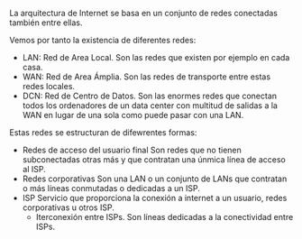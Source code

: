 La arquitectura de Internet se basa en un conjunto de redes conectadas también entre ellas.

Vemos por tanto la existencia de diferentes redes:
- LAN: Red de Area Local. Son las redes que existen por ejemplo en cada casa.
- WAN: Red de Area Ámplia. Son las redes de transporte entre estas redes locales.
- DCN: Red de Centro de Datos. Son las enormes redes que conectan todos los ordenadores de un data center con multitud de salidas a la WAN en lugar de una sola como puede pasar con una LAN.

Estas redes se estructuran de difewrentes formas:

- Redes de acceso del usuario final
	Son redes que no tienen subconectadas otras más y que contratan una únmica línea de acceso al ISP.
- Redes corporativas
	Son una LAN o un conjunto de LANs que contratan o más líneas conmutadas o dedicadas a un ISP.
- ISP
	Servicio que proporciona la conexión a internet a un usuario, redes corporativas u otros ISP.
	- Iterconexión entre ISPs.
		Son líneas dedicadas a la conectividad entre ISPs.